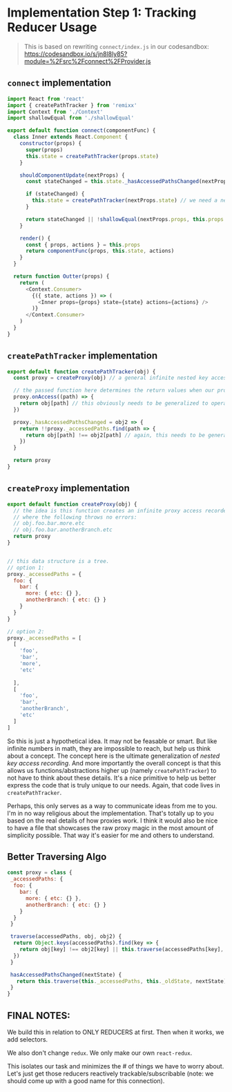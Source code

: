 # Implementation Step 1: Tracking Reducer Usage

> This is based on rewriting `connect/index.js` in our codesandbox: https://codesandbox.io/s/jn8l8ly85?module=%2Fsrc%2Fconnect%2FProvider.js

## `connect` implementation

```js
import React from 'react'
import { createPathTracker } from 'remixx'
import Context from './Context'
import shallowEqual from './shallowEqual'

export default function connect(componentFunc) {
  class Inner extends React.Component {
    constructor(props) {
      super(props)
      this.state = createPathTracker(props.state)
    }

    shouldComponentUpdate(nextProps) {
      const stateChanged = this.state._hasAccessedPathsChanged(nextProps.state)

      if (stateChanged) {
        this.state = createPathTracker(nextProps.state) // we need a new tracker that contains next state
      }

      return stateChanged || !shallowEqual(nextProps.props, this.props.props)
    }

    render() {
      const { props, actions } = this.props
      return componentFunc(props, this.state, actions)
    }
  }

  return function Outter(props) {
    return (
      <Context.Consumer>
        {({ state, actions }) => (
          <Inner props={props} state={state} actions={actions} />
        )}
      </Context.Consumer>
    )
  }
}
```

## `createPathTracker` implementation

```js
export default function createPathTracker(obj) {
  const proxy = createProxy(obj) // a general infinite nested key access tracker

  // the passed function here determines the return values when our proxy is accessed (just a rough idea)
  proxy.onAccess((path) => {
    return obj[path] // this obviously needs to be generalized to operate recursively on nested paths
  })

  proxy._hasAccessedPathsChanged = obj2 => {
    return !!proxy._accessedPaths.find(path => {
      return obj[path] !== obj2[path] // again, this needs to be generalized for nested paths
    })
  }

  return proxy
}
```


## `createProxy` implementation

```js
export default function createProxy(obj) {
  // the idea is this function creates an infinite proxy access recorder
  // where the following throws no errors:
  // obj.foo.bar.more.etc
  // obj.foo.bar.anotherBranch.etc
  return proxy
}


// this data structure is a tree.
// option 1:
proxy._accessedPaths = {
  foo: {
    bar: {
      more: { etc: {} },
      anotherBranch: { etc: {} }
    }
  }
}

// option 2:
proxy._accessedPaths = [
  [
    'foo',
    'bar',
    'more',
    'etc'
    
  ],
  [
    'foo',
    'bar',
    'anotherBranch',
    'etc' 
  ]
]
```

So this is just a hypothetical idea. It may not be feasable or smart. But like infinite numbers in math, they are impossible to reach,
but help us think about a concept. The concept here is the ultimate generalization of *nested key access recording*. And more
importantly the overall concept is that this allows us functions/abstractions higher up (namely `createPathTracker`) to not have
to think about these details. It's a nice primitive to help us better express the code that is truly unique to our needs. Again,
that code lives in `createPathTracker`. 

Perhaps, this only serves as a way to communicate ideas from me to you. I'm in no way religious about the implementation. That's
totally up to you based on the real details of how proxies work. I think it would also be nice to have a file that showcases
the raw proxy magic in the most amount of simplicity possible. That way it's easier for me and others to understand.


## Better Traversing Algo

```js
const proxy = class {
 _accessedPaths: {
  foo: {
    bar: {
      more: { etc: {} },
      anotherBranch: { etc: {} }
    }
  }
 }

 traverse(accessedPaths, obj, obj2) {
  return Object.keys(accessedPaths).find(key => {
    return obj[key] !== obj2[key] || this.traverse(accessedPaths[key], obj[key], obj2[key])
  })
 }

 hasAccessedPathsChanged(nextState) {
   return this.traverse(this._accessedPaths, this._oldState, nextState)
 }
}
```



## FINAL NOTES:

We build this in relation to ONLY REDUCERS at first. Then when it works, we add selectors. 

We also don't change `redux`. We only make our own `react-redux`. 

This isolates our task and minimizes the # of things we have to worry about. Let's just get those reducers reactively trackable/subscribable (note: we should come up with a good name for this connection).
